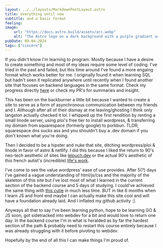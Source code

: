 ```yaml
---
layout: ../../layouts/MarkdownPostLayout.astro
title: everything until now
subtitle: and a basic format
feeling: 
image:
    url: "https://docs.astro.build/assets/arc.webp"
    alt: "The Astro logo on a dark background with a purple gradient arc."
pubDate: 09-04-2024
tags: ["sincere"]
---
```


<p>If you didn't know I'm learning to program. Mostly because I have a desire to create something and most of my ideas require some level of coding. I've tried in the past and failed, but this time around I've found a more engaing format which works better for me. I originally found it when learning SQL but hadn't seen it replicated anywhere until recently when I found another site that focuses on backend languages in the same format. Check my progress directly <a href="https://www.boot.dev/u/slowbro">here</a> or check my PR's for summaries and insight.

This has been on the backburner a little bit because I wanted to create a site to serve as a form of asynchronous communication between my friends and I. Although after all of their dismay at me leaving/ghosting I think only langston actually checked it lol. I whipped up the first rendition by renting a small linode server, using ploi's free tier to install wordpress, & transferring my domain from squarespace (formerly google) to porkbun. TLDR; squarespace dns sucks ass and you shouldn't buy a .dev domain if you don't known what you're doing.

Then I decided to be a hipster and nuke that site, ditching wordpress/ploi & linode in favor of astro & netlify. I did this because I liked the return to 90's neo-tech aesthetic of sites like <a href="https://lelouch.dev/">lelouch.dev</a> or the actual 90's aesthetic of this french autist's (incredible) <a href="https://bellard.org/"> life's work</a>. 

I've come to see the value wordpress' ease of use provides. After 5(?) days I've gained a vague understanding of html/js/css and the majority of the skeleton of this site but I've lost most of what I learned in the current section of the backend course and 5 days of studying. I could've achieved the same thing with <a href="https://bearblog.dev">this cutie</a> in much less time. BUT in like 6 months when I learn JS and front end maybe I can actually make this site cool and will have a foundation already laid. And I inflated my github activity :].

Anyways all that to say I've been learning python, hope to be learning GO & JS soon, got sidetracked into webdev for a bit and would love to return one day. In the backend course I'm in what is heralded as by far the hardest section of the path & probably need to restart this course entirely because I was already struggling with it before pivoting to webdev. 

Hopefully by the end of all this I can make things I'm proud of.
</p>



